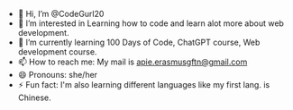 - 👋 Hi, I’m @CodeGurl20
- 👀 I’m interested in Learning how to code and learn alot more about web development.
- 🌱 I’m currently learning 100 Days of Code, ChatGPT course, Web development course.
- 📫 How to reach me: My mail is apie.erasmusgftn@gmail.com
- 😄 Pronouns: she/her
- ⚡ Fun fact: I'm also learning different languages like my first lang. is Chinese.

<!---
CodeGurl20/CodeGurl20 is a ✨ special ✨ repository because its `README.md` (this file) appears on your GitHub profile.
You can click the Preview link to take a look at your changes.
--->
